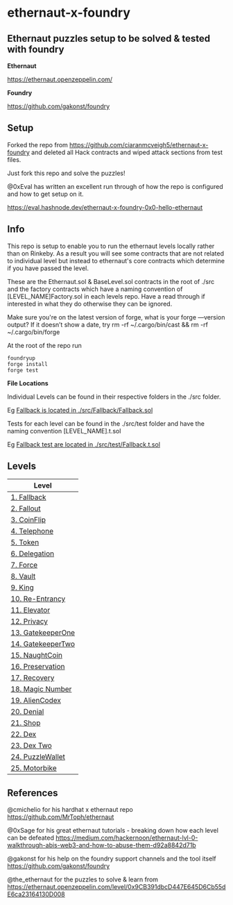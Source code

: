 # ethernaut-x-foundry

## Ethernaut puzzles setup to be solved & tested with foundry

**Ethernaut**

https://ethernaut.openzeppelin.com/

**Foundry**

https://github.com/gakonst/foundry

## Setup 

Forked the repo from <https://github.com/ciaranmcveigh5/ethernaut-x-foundry> and deleted all Hack contracts and wiped attack sections from test files.

Just fork this repo and solve the puzzles!

@0xEval has written an excellent run through of how the repo is configured and how to get setup on it.

https://eval.hashnode.dev/ethernaut-x-foundry-0x0-hello-ethernaut

## Info

This repo is setup to enable you to run the ethernaut levels locally rather than on Rinkeby. As a result you will see some contracts that are not related to individual level but instead to ethernaut's core contracts which determine if you have passed the level. 

These are the Ethernaut.sol & BaseLevel.sol contracts in the root of ./src and the factory contracts which have a naming convention of [LEVEL_NAME]Factory.sol in each levels repo. Have a read through if interested in what they do otherwise they can be ignored.


Make sure you're on the latest version of forge, what is your forge —version output? 
If it doesn’t show a date, try rm -rf ~/.cargo/bin/cast && rm -rf ~/.cargo/bin/forge


At the root of the repo run

```
foundryup 
forge install 
forge test
```

**File Locations**

Individual Levels can be found in their respective folders in the ./src folder.  

Eg [Fallback is located in ./src/Fallback/Fallback.sol](src/Fallback/Fallback.sol)


Tests for each level can be found in the ./src/test folder and have the naming convention [LEVEL_NAME].t.sol 

Eg [Fallback test are located in ./src/test/Fallback.t.sol](src/test/Fallback.t.sol)


## Levels

| Level | 
| ------------- |
| [1. Fallback](src/Fallback) |
| [2. Fallout](src/Fallout) |
| [3. CoinFlip](src/CoinFlip) |
| [4. Telephone](src/Telephone) |
| [5. Token](src/Token) |
| [6. Delegation](src/Delegation) |
| [7. Force](src/Force) |
| [8. Vault](src/Vault) |
| [9. King](src/King) |
| [10. Re-Entrancy](src/Reentrance) |
| [11. Elevator](src/Elevator) |
| [12. Privacy](src/Privacy) |
| [13. GatekeeperOne](src/GatekeeperOne) |
| [14. GatekeeperTwo](src/GatekeeperTwo) |
| [15. NaughtCoin](src/NaughtCoin) |
| [16. Preservation](src/Preservation) |
| [17. Recovery](src/Recovery) |
| [18. Magic Number](src/MagicNum) |
| [19. AlienCodex](src/AlienCodex) |
| [20. Denial](src/Denial) |
| [21. Shop](src/Shop) |
| [22. Dex](src/Dex) |
| [23. Dex Two](src/DexTwo) |
| [24. PuzzleWallet](src/PuzzleWallet) |
| [25. Motorbike](src/Motorbike) |

## References

@cmichelio for his hardhat x ethernaut repo
https://github.com/MrToph/ethernaut

@0xSage for his great ethernaut tutorials - breaking down how each level can be defeated
https://medium.com/hackernoon/ethernaut-lvl-0-walkthrough-abis-web3-and-how-to-abuse-them-d92a8842d71b

@gakonst for his help on the foundry support channels and the tool itself
https://github.com/gakonst/foundry

@the_ethernaut for the puzzles to solve & learn from
https://ethernaut.openzeppelin.com/level/0x9CB391dbcD447E645D6Cb55dE6ca23164130D008



